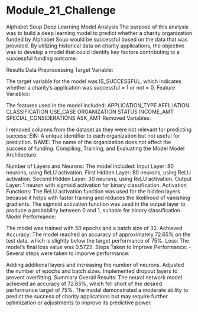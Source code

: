 # Module_21_Challenge

Alphabet Soup Deep Learning Model Analysis
The purpose of this analysis was to build a deep learning model to predict whether a charity organization funded by Alphabet Soup would be successful based on the data that was provided. By utilizing historical data on charity applications, the objective was to develop a model that could identify key factors contributing to a successful funding outcome.

Results
Data Preprocessing
Target Variable:

The target variable for the model was IS_SUCCESSFUL, which indicates whether a charity’s application was successful = 1 or not = 0.
Feature Variables:

The features used in the model included:
APPLICATION_TYPE
AFFILIATION
CLASSIFICATION
USE_CASE
ORGANIZATION
STATUS
INCOME_AMT
SPECIAL_CONSIDERATIONS
ASK_AMT
Removed Variables:

I removed columns from the dataset as they were not relevant for predicting success:
EIN: A unique identifier to each organization but not useful for prediction.
NAME: The name of the organization does not affect the success of funding.
Compiling, Training, and Evaluating the Model
Model Architecture:

Number of Layers and Neurons:
The model included:
Input Layer: 80 neurons, using ReLU activation.
First Hidden Layer: 80 neurons, using ReLU activation.
Second Hidden Layer: 30 neurons, using ReLU activation.
Output Layer: 1 neuron with sigmoid activation for binary classification.
Activation Functions:
The ReLU activation function was used for the hidden layers because it helps with faster training and reduces the likelihood of vanishing gradients.
The sigmoid activation function was used in the output layer to produce a probability between 0 and 1, suitable for binary classification.
Model Performance:

The model was trained with 50 epochs and a batch size of 32.
Achieved Accuracy: The model reached an accuracy of approximately 72.65% on the test data, which is slightly below the target performance of 75%.
Loss: The model’s final loss value was 0.5722.
Steps Taken to Improve Performance: -Several steps were taken to imporve performance:

Adding additional layers and increasing the number of neurons.
Adjusted the number of epochs and batch sizes.
Implemented dropout layers to prevent overfitting.
Summary
Overall Results:
The neural network model achieved an accuracy of 72.65%, which fell short of the desired performance target of 75%. The model demonstrated a moderate ability to predict the success of charity applications but may require further optimization or adjustments to improve its predictive power.
